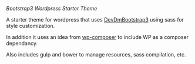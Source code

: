 *Bootstrap3 Wordpress Starter Theme*

A starter theme for wordpress that uses <a href="https://github.com/dannymachal/DevDmBootstrap3">DevDmBootstrap3</a> using sass for style customization.

In addition it uses an idea from <a href="https://github.com/lioreshai/wp-composer">wp-composer</a> to include WP as a composer dependancy.

Also includes gulp and bower to manage resources, sass compilation, etc.